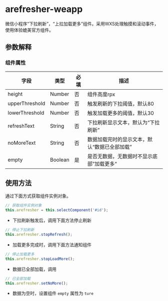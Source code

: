 # arefresher-weapp
微信小程序“下拉刷新”，“上拉加载更多”组件。采用WXS处理触摸和滚动事件，使用体验媲美官方组件。

## 参数解释

### 组件属性

| 字段             | 类型                     | 必填 | 描述                                        |
| --------------- | ------------------------| ---- | ------------------------------------------  |
|height           | Number                  | 否   | 组件高度rpx                                     |
|upperThreshold   | Number                  | 否   | 触发刷新的下拉阈值，默认80                      |
|lowerThreshold   | Number                  | 否   | 触发加载更多的阈值，默认30                      |
|refreshText      | String                  | 否   | 下拉刷新显示文本，默认为“下拉刷新”               |
|noMoreText       | String                  | 否   | 数据加载完时的显示文本，默认“数据已全部加载”       |
|empty            | Boolean                 | 是   | 是否无数据，无数据时不显示底部”加载更多“          |

## 使用方法

通过下面方式获取组件实例对象。

``` JavaScript
// 获取组件实例对象
this.arefresher = this.selectComponent('#id');
```

- 下拉刷新触发后，调用下面方法停止刷新

``` JavaScript
// 停止下拉刷新
this.arefresher.stopRefresh();
```

- 加载更多完成时，调用下面方法通知组件

``` JavaScript
// 停止加载更多
this.arefresher.stopLoadMore();
```

- 数据已全部加载，调用

``` JavaScript
// 已全部加载
this.arefresher.setNoMore();
```

- 数据为空时，设置组件 `empty` 属性为 `ture`